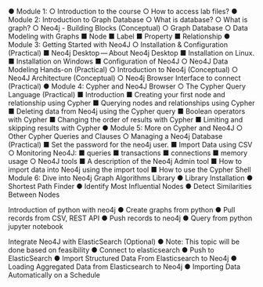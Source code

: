 ●	Module 1:
○	Introduction to the course
○	How to access lab files?
●	Module 2: Introduction to Graph Database
○	What is database?
○	What is graph?
○	Neo4j - Building Blocks (Conceptual)
○	Graph Database
○	Data Modeling with Graphs
■	Node
■	Label
■	Property
■	Relationship
●	Module 3: Getting Started with Neo4J
○	Installation & Configuration (Practical)
■	Neo4j Desktop — About Neo4j Desktop
■	Installation on Linux.
■	Installation on Windows
■	Configuration of Neo4J
○	Neo4J Data Modeling Hands-on (Practical)
○	Introduction to Neo4j (Conceptual)
○	Neo4J Architecture (Conceptual)
○	Neo4j Browser Interface to connect (Practical)
●	Module 4: Cypher and Neo4J Browser
○	The Cypher Query Language (Practical)
■	Introduction
■	Creating your first node and relationship using Cypher
■	Querying nodes and relationships using Cypher
■	Deleting data from Neo4j using the Cypher query
■	Boolean operators with Cypher
■	Changing the order of results with Cypher
■	Limiting and skipping results with Cypher
●	Module 5: More on Cypher and Neo4J
○	Other Cypher Queries and Clauses
○	Managing a Neo4j Database (Practical)
■	Set the password for the neo4j user.
■	Import Data using CSV
○	Monitoring Neo4J:
■	queries
■	transactions
■	connections
■	memory usage
○	Neo4J tools
■	A description of the Neo4j Admin tool
■	How to import data into Neo4j using the import tool
■	How to use the Cypher Shell
Module 6:
Dive into Neo4j Graph Algorithms Library
●	Library Installation
●	Shortest Path Finder
●	Identify Most Influential Nodes
●	Detect Similarities Between Nodes

Introduction of python with neo4j
●	Create graphs from python
●	Pull records from CSV, REST API
●	Push records to neo4j
●	Query from python jupyter notebook

Integrate Neo4J with ElasticSearch (Optional)
●	Note: This topic will be done based on feasibility
●	Connect to elasticsearch
●	Push to ElasticSearch
●	Import Structured Data From Elasticsearch to Neo4j
●	Loading Aggregated Data from Elasticsearch to Neo4j
●	Importing Data Automatically on a Schedule

